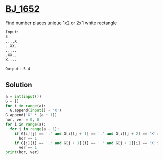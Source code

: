 # [BJ_1652](https://acmicpc.net/problem/1652)

Find number places unique 1x2 or 2x1 white rectangle

```txt
Input:
5
....X
..XX.
.....
.XX..
X....

Output: 5 4
```

## Solution

```py
a = int(input())
G = []
for i in range(a):
  G.append(input() + 'X')
G.append('X' * (a + 1))
hor, ver = 0, 0
for i in range(a):
  for j in range(a - 1):
    if G[i][j] == '.' and G[i][j + 1] == '.' and G[i][j + 2] == 'X':
      hor += 1
    if G[j][i] == '.' and G[j + 1][i] == '.' and G[j + 2][i] == 'X':
      ver += 1
print(hor, ver)
```

